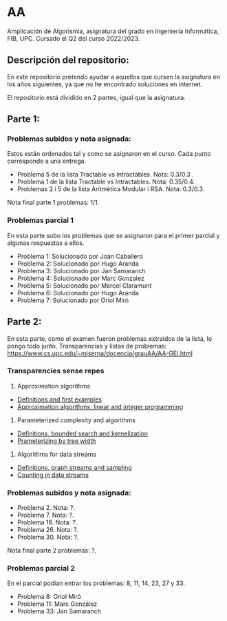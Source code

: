 # AA
Amplicación de Algorismia, asignatura del grado en Ingeniería Informática, FIB, UPC. Cursado el Q2 del curso 2022/2023.

## Descripción del repositorio:
En este repositorio pretendo ayudar a aquellos que cursen la asignatura en los años siguientes, ya que no he encontrado soluciones en internet.

El repositorio está dividido en 2 partes, igual que la asignatura.

## Parte 1:
### Problemas subidos y nota asignada:
Estos están ordenados tal y como se asignaron en el curso. Cada punto corresponde a una entrega.
+ Problema 5 de la lista Tractable vs Intractables. Nota: 0.3/0.3 .
+ Problema 1 de la lista Tractable vs Intractables. Nota: 0.35/0.4.
+ Problemas 2 i 5 de la lista Aritmètica Modular i RSA. Nota: 0.3/0.3.

Nota final parte 1 problemas: 1/1.

### Problemas parcial 1
En esta parte subo los problemas que se asignaron para el primer parcial y algunas respuestas a ellos.
+ Problema 1: Solucionado por Joan Caballero
+ Problema 2: Solucionado por Hugo Aranda
+ Problema 3: Solucionado por Jan Samaranch
+ Problema 4: Solucionado por Marc Gonzalez
+ Problema 5: Solucionado por Marcel Claramunt
+ Problema 6: Solucionado por Hugo Aranda
+ Problema 7: Solucionado por Oriol Miró 

## Parte 2:
En esta parte, como el examen fueron problemas extraídos de la lista, lo pongo todo junto.
Transparencias y listas de problemas: https://www.cs.upc.edu/~mjserna/docencia/grauAA/AA-GEI.html

### Transparencies sense repes
1. Approximation algorithms
- [Definitions and first examples](Parte2/Transparencies/aa-approximation-intro.pdf)
- [Approximation algorithms: linear and integer programming](Parte2/Transparencies/aa-linear-programming.pdf)
1. Parameterized complexity and algorithms
+ [Definitions, bounded search and kernelization](Parte2/Transparencies/aa-kernelization.pdf)
+ [Prameterizing by tree width](Parte2/Transparencies/aa-treewidth.pdf)
1. Algorithms for data streams 
+ [Definitions, graph streams and sampling](Parte2/Transparencies/aa-streaming.pdf)
+ [Counting in data streams](Parte2/Transparencies/aa-streaming2.pdf)

### Problemas subidos y nota asignada:
+ Problema 2. Nota: ?.
+ Problema 7. Nota: ?.
+ Problema 18. Nota: ?.
+ Problema 26. Nota: ?.
+ Problema 30. Nota: ?.

Nota final parte 2 problemas: ?.

### Problemas parcial 2
En el parcial podían entrar los problemas: 8, 11, 14, 23, 27 y 33.
+ Problema 8: Oriol Miró
+ Problema 11: Marc González
+ Problema 33: Jan Samaranch
